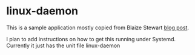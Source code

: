 # linux-daemon
This is a sample application mostly copied from Blaize Stewart [blog post](https://www.wintellect.com/creating-a-daemon-with-net-core-part-1/).

I plan to add instructions on how to get this running under Systemd. Currently it just has the unit file linux-daemon
